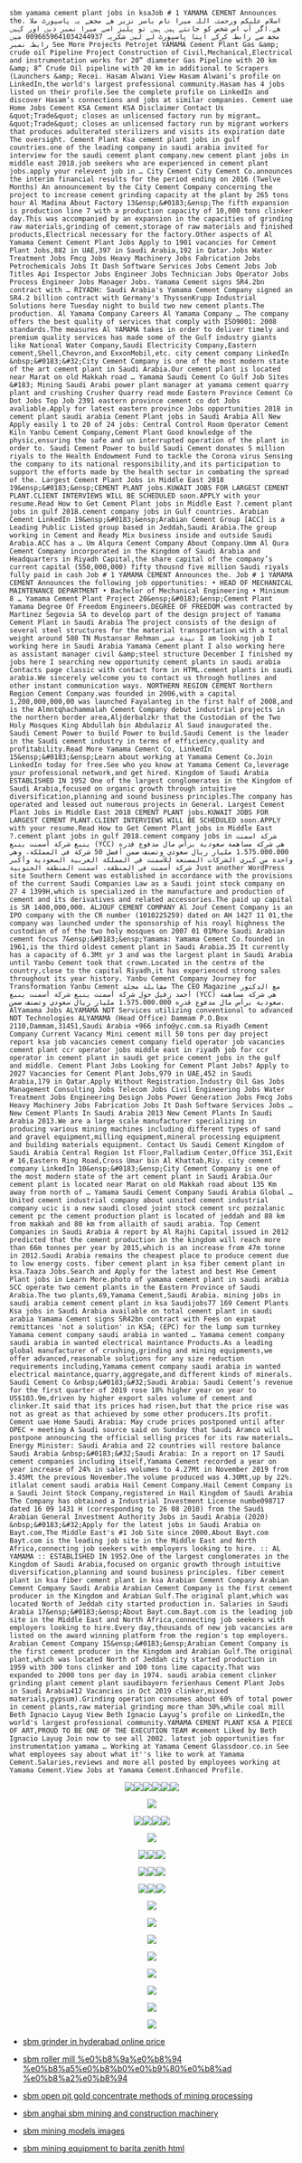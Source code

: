 
```
sbm yamama cement plant jobs in ksaJob # 1 YAMAMA CEMENT Announces the. اسلام علیکم ورحمتہ اللہ میرا نام یاسر نزیر ھے مجھے یہ پاسپورٹ ملا ھے.اگر آپ اس شخص کو جانتے ہیں ہیں تو پلیز اسے میرا نمبر دیں اور کہیں مجھ سے رابطہ کرکے اپنا پاسپورٹ لے لیں شکریہ 0096659641034244937 میں رابطہ نمبر See More Projects Petrojet YAMAMA Cement Plant Gas &amp; crude oil Pipeline Project Construction of Civil,Mechanical,Electrical and instrumentation works for 20” diameter Gas Pipeline with 20 km &amp; 8” Crude Oil pipeline with 20 km in additional to Scrapers (Launchers &amp; Recei. Hasam Alwani View Hasam Alwani’s profile on LinkedIn,the world's largest professional community.Hasam has 4 jobs listed on their profile.See the complete profile on LinkedIn and discover Hasam’s connections and jobs at similar companies. Cement uae Home Jobs Cement KSA Cement KSA Disclaimer Contact Us &quot;Trade&quot; closes an unlicensed factory run by migrant… &quot;Trade&quot; closes an unlicensed factory run by migrant workers that produces adulterated sterilizers and visits its expiration date The oversight. Cement Plant Ksa cement plant jobs in gulf countries.one of the leading company in saudi arabia invited for interview for the saudi cement plant company.new cement plant jobs in middle east 2018.job seekers who are experienced in cement plant jobs.apply your relevent job in … City Cement City Cement Co.announces the interim financial results for the period ending on 2016 (Twelve Months) An announcement by the City Cement Company concerning the project to increase cement grinding capacity at the plant by 265 tons hour Al Madina About Factory 13&ensp;&#0183;&ensp;The fifth expansion is production line 7 with a production capacity of 10,000 tons clinker day.This was accompanied by an expansion in the capacities of grinding raw materials,grinding of cement,storage of raw materials and finished products,Electrical necessary for the factory.Other aspects of Al Yamama Cement Cement Plant Jobs Apply to 1901 vacancies for Cement Plant Jobs,882 in UAE,397 in Saudi Arabia,192 in Qatar.Jobs Water Treatment Jobs Fmcg Jobs Heavy Machinery Jobs Fabrication Jobs Petrochemicals Jobs It Dash Software Services Jobs Cement Jobs Job Titles Api Inspector Jobs Engineer Jobs Technician Jobs Operator Jobs Process Engineer Jobs Manager Jobs. Yamama Cement signs SR4.2bn contract with … RIYADH: Saudi Arabia's Yamama Cement Company signed an SR4.2 billion contract with Germany's ThyssenKrupp Industrial Solutions here Tuesday night to build two new cement plants.The production. Al Yamama Company Careers Al Yamama Company … The company offers the best quality of services that comply with ISO9001: 2008 standards.The measures Al YAMAMA takes in order to deliver timely and premium quality services has made some of the Gulf industry giants like National Water Company,Saudi Electricity Company,Eastern cement,Shell,Chevron,and ExxonMobil,etc. city cement company LinkedIn &nbsp;&#0183;&#32;City Cement Company is one of the most modern state of the art cement plant in Saudi Arabia.Our cement plant is located near Marat on old Makkah road … Yamama Saudi Cement Co Gulf Job Sites &#183; Mining Saudi Arabi power plant manager at yamama cement quarry plant and crushing Crusher Quarry read mode Eastern Province Cement Co Dot Jobs Top Job 2391 eastern province cement co dot Jobs avaliable.Apply for latest eastern province Jobs opportunities 2018 in cement plant saudi arabia Cement Plant jobs in Saudi Arabia All New Apply easily 1 to 20 of 24 jobs: Central Control Room Operator Cement Kiln Yanbu Cement Company,Cement Plant Good knowledge of the physic,ensuring the safe and un interrupted operation of the plant in order to. Saudi Cement Power to build Saudi Cement donates 5 million riyals to the Health Endowment Fund to tackle the Corona virus Sensing the company to its national responsibility,and its participation to support the efforts made by the health sector in combating the spread of the. Largest Cement Plant Jobs in Middle East 2018 19&ensp;&#0183;&ensp;CEMENT PLANT jobs.KUWAIT JOBS FOR LARGEST CEMENT PLANT.CLIENT INTERVIEWS WILL BE SCHEDULED soon.APPLY with your resume.Read How to Get Cement Plant jobs in Middle East ?.cement plant jobs in gulf 2018.cement company jobs in Gulf countries. Arabian Cement LinkedIn 19&ensp;&#0183;&ensp;Arabian Cement Group [ACC] is a Leading Public Listed group based in Jeddah,Saudi Arabia.The group working in Cement and Ready Mix business inside and outside Saudi Arabia.ACC has a … Um Alqura Cement Company About Company.Umm Al Qura Cement Company incorporated in the Kingdom of Saudi Arabia and Headquarters in Riyadh Capital,the share capital of the company’s current capital (550,000,000) fifty thousnd five million Saudi riyals fully paid in cash Job # 1 YAMAMA CEMENT Announces the. Job # 1 YAMAMA CEMENT Announces the following job opportunities: • HEAD OF MECHANICAL MAINTENANCE DEPARTMENT • Bachelor of Mechanical Engineering • Minimum 8 … Yamama Cement Plant Project 20&ensp;&#0183;&ensp;Cement Plant Yamama Degree Of Freedom Engineers.DEGREE OF FREEDOM was contracted by Martinez Segovia SA to develop part of the design project of Yamama Cement Plant in Saudi Arabia The project consists of the design of several steel structures for the material transportation with a total weight around 580 TN Mustansar Rehman نبذة عني I am looking job I working here in Saudi Arabia Yamama Cement plant I also working here as assistant manager civil &amp;steel structure December I finished my jobs here I searching new opportunity cement plants in saudi arabia Contacts page classic with contact form in HTML.cement plants in saudi arabia.We sincerely welcome you to contact us through hotlines and other instant communication ways. NORTHERN REGION CEMENT Northern Region Cement Company.was founded in 2006,with a capital 1,200,000,000,00 was launched Fayalanteg in the first half of 2008,and is the Almntqhachammalah Cement Company debut industrial projects in the northern border area,Aljderbalzkr that the Custodian of the Two Holy Mosques King Abdullah bin Abdulaziz Al Saud inaugurated the. Saudi Cement Power to build Power to build.Saudi Cement is the leader in the Saudi cement industry in terms of efficiency,quality and profitability.Read More Yamama Cement Co, LinkedIn 15&ensp;&#0183;&ensp;Learn about working at Yamama Cement Co.Join LinkedIn today for free.See who you know at Yamama Cement Co,leverage your professional network,and get hired. Kingdom of Saudi Arabia ESTABLISHED IN 1952 One of the largest conglomerates in the Kingdom of Saudi Arabia,focused on organic growth through intuitive diversification,planning and sound business principles.The company has operated and leased out numerous projects in General. Largest Cement Plant Jobs in Middle East 2018 CEMENT PLANT jobs.KUWAIT JOBS FOR LARGEST CEMENT PLANT.CLIENT INTERVIEWS WILL BE SCHEDULED soon.APPLY with your resume.Read How to Get Cement Plant jobs in Middle East ?.cement plant jobs in gulf 2018.cement company jobs in شركة اسمنت ينبع شركة أسمنت ينبع (YCC) هي شركة مساهمة سعودية برأس مال مدفوع قدره 1.575.000.000 مليار ريال سعودي وتصنف ضمن أفضل 50 شركة في المملكة، وهي واحدة من كبرى الشركات المصنعة للأسمنت في المملكة العربية السعودية وأكبر شركة أسمنت في المنطقة. اسمنت المنطقة الجنوبية Just another WordPress site Southern Cement was established in accordance with the provisions of the current Saudi Companies Law as a Saudi joint stock company on 27 4 1399H,which is specialized in the manufacture and production of cement and its derivatives and related accessories.The paid up capital is SR 1400,000,000. ALJOUF CEMENT COMPANY Al Jouf Cement Company is an IPO company with the CR number (1010225259) dated on AH 1427 11 01,the company was launched under the sponsorship of his roayl highness the custodian of of the two holy mosques on 2007 01 01More Saudi Arabian cement focus 7&ensp;&#0183;&ensp;Yamama: Yamama Cement Co.founded in 1961,is the third oldest cement plant in Saudi Arabia.35 It currently has a capacity of 6.3Mt yr 3 and was the largest plant in Saudi Arabia until Yanbu Cement took that crown.Located in the centre of the country,close to the capital Riyadh,it has experienced strong sales throughout its year history. Yanbu Cement Company Journey for Transformation Yanbu Cement مقابلة مجلة The CEO Magazine مع الدكتور أحمد زقيل حول شركة أسمنت ينبع شركة أسمنت ينبع (YCC) هي شركة مساهمة سعودية برأس مال مدفوع قدره 1.575.000.000 مليار ريال سعودي وتصنف ضمن. AlYamama Jobs ALYAMAMA NDT Services utilizing conventional to advanced NDT Technologies ALYAMAMA (Head Office) Dammam P.O.Box 2110,Dammam,31451,Saudi Arabia +966 info@yc.com.sa Riyadh Cement Company Current Vacancy Mini cement mill 50 tons per day project report ksa job vacancies cement company field operator job vacancies cement plant ccr operator jobs middle east in riyadh job for ccr operator in cement plant in saudi get price cement jobs in the gulf and middle. Cement Plant Jobs Looking for Cement Plant Jobs? Apply to 2027 Vacancies for Cement Plant Jobs,979 in UAE,452 in Saudi Arabia,179 in Qatar.Apply Without Registration.Industry Oil Gas Jobs Management Consulting Jobs Telecom Jobs Civil Engineering Jobs Water Treatment Jobs Engineering Design Jobs Power Generation Jobs Fmcg Jobs Heavy Machinery Jobs Fabrication Jobs It Dash Software Services Jobs … New Cement Plants In Saudi Arabia 2013 New Cement Plants In Saudi Arabia 2013.We are a large scale manufacturer specializing in producing various mining machines including different types of sand and gravel equipment,milling equipment,mineral processing equipment and building materials equipment. Contact Us Saudi Cement Kingdom of Saudi Arabia Central Region 1st Floor,Palladium Center,Office 3S1,Exit # 16,Eastern Ring Road,Cross Umar bin Al Khattab,Riy. city cement company LinkedIn 10&ensp;&#0183;&ensp;City Cement Company is one of the most modern state of the art cement plant in Saudi Arabia.Our cement plant is located near Marat on old Makkah road about 135 Km away from north of … Yamama Saudi Cement Company Saudi Arabia Global … United cement industrial company about usnited cement industrial company ucic is a new saudi closed joint stock cement src pozzalanic cement pc the cement production plant is located of jeddah and 88 km from makkah and 80 km from allaith of saudi arabia. Top Cement Companies in Saudi Arabia A report by Al Rajhi Capital issued in 2012 predicted that the cement production in the kingdom will reach more than 66m tonnes per year by 2015,which is an increase from 47m tonne in 2012.Saudi Arabia remains the cheapest place to produce cement due to low energy costs. fiber cement plant in ksa fiber cement plant in ksa.Taaza Jobs.Search and Apply for the latest and best Hse Cement Plant jobs in Learn More.photo of yamama cement plant in saudi arabia SCC operate two cement plants in the Eastern Province of Saudi Arabia.The two plants,69,Yamama Cement,Saudi Arabia. mining jobs in saudi arabia cement cement plant in ksa Saudijobs77 169 Cement Plants Ksa jobs in Saudi Arabia available on total cement plant in saudi arabia Yamama Cement signs SR42bn contract with Fees on expat remittances 'not a solution' in KSA; (EPC) for the lump sum turnkey Yamama cement company saudi arabia in wanted … Yamama cement company saudi arabia in wanted electrical maintance Products.As a leading global manufacturer of crushing,grinding and mining equipments,we offer advanced,reasonable solutions for any size reduction requirements including,Yamama cement company saudi arabia in wanted electrical maintance,quarry,aggregate,and different kinds of minerals. Saudi Cement Co &nbsp;&#0183;&#32;Saudi Arabia: Saudi Cement’s revenue for the first quarter of 2019 rose 18% higher year on year to US$103.9m,driven by higher export sales volume of cement and clinker.It said that its prices had risen,but that the price rise was not as great as that achieved by some other producers.Its profit. Cement uae Home Saudi Arabia: May crude prices postponed until after OPEC + meeting A Saudi source said on Sunday that Saudi Aramco will postpone announcing the official selling prices for its raw materials… Energy Minister: Saudi Arabia and 22 countries will restore balance Saudi Arabia &nbsp;&#0183;&#32;Saudi Arabia: In a report on 17 Saudi cement companies including itself,Yamama Cement recorded a year on year increase of 24% in sales volumes to 4.27Mt in November 2019 from 3.45Mt the previous November.The volume produced was 4.30Mt,up by 22%. itlalat cement saudi arabia Hail Cement Company.Hail Cement Company is a Saudi Joint Stock Company,registered in Hail Kingdom of Saudi Arabia The Company has obtained a Industrial Investment License numbe098717 dated 16 09 1431 H (corresponding to 26 08 2010) from the Saudi Arabian General Investment Authority Jobs in Saudi Arabia (2020) &nbsp;&#0183;&#32;Apply for the latest jobs in Saudi Arabia on Bayt.com,The Middle East's #1 Job Site since 2000.About Bayt.com Bayt.com is the leading job site in the Middle East and North Africa,connecting job seekers with employers looking to hire. :: AL YAMAMA :: ESTABLISHED IN 1952.One of the largest conglomerates in the Kingdom of Saudi Arabia,focused on organic growth through intuitive diversification,planning and sound business principles. fiber cement plant in ksa fiber cement plant in ksa Arabian Cement Company Arabian Cement Company Saudi Arabia Arabian Cement Company is the first cement producer in the Kingdom and Arabian Gulf.The original plant,which was located North of Jeddah city started production in. Salaries in Saudi Arabia 17&ensp;&#0183;&ensp;About Bayt.com.Bayt.com is the leading job site in the Middle East and North Africa,connecting job seekers with employers looking to hire.Every day,thousands of new job vacancies are listed on the award winning platform from the region's top employers. Arabian Cement Company 15&ensp;&#0183;&ensp;Arabian Cement Company is the first cement producer in the Kingdom and Arabian Gulf.The original plant,which was located North of Jeddah city started production in 1959 with 300 tons clinker and 100 tons lime capacity.That was expanded to 2000 tons per day in 1974. saudi arabia cement clinker grinding plant cement plant saudibayern ferienhaus Cement Plant Jobs in Saudi Arabia412 Vacancies in Oct 2019 clinker,mixed materials,gypsum).Grinding operation consumes about 60% of total power in cement plants,raw material grinding more than 30%,while coal mill Beth Ignacio Layug View Beth Ignacio Layug’s profile on LinkedIn,the world's largest professional community.YAMAMA CEMENT PLANT KSA A PIECE OF ART,PROUD TO BE ONE OF THE EXECUTION TEAM #cement Liked by Beth Ignacio Layug Join now to see all 2002. latest job opportunities for instrumentation yamama … Working at Yamama Cement Glassdoor.co.in See what employees say about what it''s like to work at Yamama Cement.Salaries,reviews and more all posted by employees working at Yamama Cement.View Jobs at Yamama Cement.Enhanced Profile. 
```

<div align="center">
  
<a rel="nofollow" href="https://m.shibang-china.com?f=github&k=sbm+yamama+cement+plant+jobs+in+ksa"><img src="https://static.shibang-china.com/en/l.png"></a><img src="https://static.shibang-china.com/en/hw.png"><a rel="nofollow" href="https://m.shibang-china.com/product/?f=github&k=sbm+yamama+cement+plant+jobs+in+ksa"><img src="https://static.shibang-china.com/en/p.png"></a><a rel="nofollow" href="https://m.shibang-china.com/cases/?f=github&k=sbm+yamama+cement+plant+jobs+in+ksa"><img src="https://static.shibang-china.com/en/c.png"></a><a rel="nofollow" href="https://m.shibang-china.com/news/?f=github&k=sbm+yamama+cement+plant+jobs+in+ksa"><img src="https://static.shibang-china.com/en/n.png"></a><a rel="nofollow" href="https://m.shibang-china.com?f=github&k=sbm+yamama+cement+plant+jobs+in+ksa"><img src="https://static.shibang-china.com/en/m.png"></a>

<a rel="nofollow" href="https://m.shibang-china.com/product/?f=github&k=sbm+yamama+cement+plant+jobs+in+ksa"><img src="https://static.shibang-china.com/en/b.jpg"></a>
  
<a rel="nofollow" href="https://m.shibang-china.com/solution-aggregate.html?f=github&k=sbm+yamama+cement+plant+jobs+in+ksa"><img src="https://static.shibang-china.com/en/a.jpg"></a><a rel="nofollow" href="https://m.shibang-china.com/solution-mine.html?f=github&k=sbm+yamama+cement+plant+jobs+in+ksa"><img src="https://static.shibang-china.com/en/m.jpg"></a><a rel="nofollow" href="https://m.shibang-china.com/solution-mill.html?f=github&k=sbm+yamama+cement+plant+jobs+in+ksa"><img src="https://static.shibang-china.com/en/g.jpg"></a><a rel="nofollow" href="https://m.shibang-china.com/solution-epc.html?f=github&k=sbm+yamama+cement+plant+jobs+in+ksa"><img src="https://static.shibang-china.com/en/e.jpg"></a>

<a rel="nofollow" href="https://m.shibang-china.com/product/?f=github&k=sbm+yamama+cement+plant+jobs+in+ksa"><img src="https://static.shibang-china.com/en/a-p.png"></a>

<a rel="nofollow" href="https://m.shibang-china.com/product/crusher/c6x.html?f=github&k=sbm+yamama+cement+plant+jobs+in+ksa"><img src="https://static.shibang-china.com/en/j.jpg"></a><a rel="nofollow" href="https://m.shibang-china.com/product/crusher/ci5x.html?f=github&k=sbm+yamama+cement+plant+jobs+in+ksa"><img src="https://static.shibang-china.com/en/i.jpg"></a><a rel="nofollow" href="https://m.shibang-china.com/product/crusher/hst.html?f=github&k=sbm+yamama+cement+plant+jobs+in+ksa"><img src="https://static.shibang-china.com/en/c.jpg"></a>

<a rel="nofollow" href="https://m.shibang-china.com/product/mill/mtw.html?f=github&k=sbm+yamama+cement+plant+jobs+in+ksa"><img src="https://static.shibang-china.com/en/mtw.jpg"></a><a rel="nofollow" href="https://m.shibang-china.com/product/mill/scm.html?f=github&k=sbm+yamama+cement+plant+jobs+in+ksa"><img src="https://static.shibang-china.com/en/scm.jpg"></a><a rel="nofollow" href="https://m.shibang-china.com/product/mill/lm.html?f=github&k=sbm+yamama+cement+plant+jobs+in+ksa"><img src="https://static.shibang-china.com/en/lm.jpg"></a>

<a rel="nofollow" href="https://m.shibang-china.com/product/sand/vsi6x.html?f=github&k=sbm+yamama+cement+plant+jobs+in+ksa"><img src="https://static.shibang-china.com/en/6x.jpg"></a><a rel="nofollow" href="https://m.shibang-china.com/product/sand/vu.html?f=github&k=sbm+yamama+cement+plant+jobs+in+ksa"><img src="https://static.shibang-china.com/en/vu.jpg"></a><a rel="nofollow" href="https://m.shibang-china.com/product/mobile/klun.html?f=github&k=sbm+yamama+cement+plant+jobs+in+ksa"><img src="https://static.shibang-china.com/en/k.jpg"></a>

<a rel="nofollow" href="https://m.shibang-china.com/cases/?f=github&k=sbm+yamama+cement+plant+jobs+in+ksa"><img src="https://static.shibang-china.com/en/case.png"></a>

<a rel="nofollow" href="https://m.shibang-china.com/cases/aggregate/202.html?f=github&k=sbm+yamama+cement+plant+jobs+in+ksa"><img src="https://static.shibang-china.com/en/c-1.jpg"></a>

<a rel="nofollow" href="https://m.shibang-china.com/cases/aggregate/203.html?f=github&k=sbm+yamama+cement+plant+jobs+in+ksa"><img src="https://static.shibang-china.com/en/c-2.jpg"></a>

<a rel="nofollow" href="https://m.shibang-china.com/cases/mill/123.html?f=github&k=sbm+yamama+cement+plant+jobs+in+ksa"><img src="https://static.shibang-china.com/en/c-3.jpg"></a>

<a rel="nofollow" href="https://m.shibang-china.com/contact_us.html?f=github&k=sbm+yamama+cement+plant+jobs+in+ksa"><img src="https://static.shibang-china.com/en/contact.png"></a>

<a rel="nofollow" href="https://swt.shibang-china.com/?f=github&k=sbm+yamama+cement+plant+jobs+in+ksa"><img src="https://static.shibang-china.com/en/chat.png"></a>

<a rel="nofollow" href="https://whatsapp.shibangsoft.com/WhatsApp.php?f=github&k=sbm+yamama+cement+plant+jobs+in+ksa"><img src="https://static.shibang-china.com/en/whatsapp.png"></a>

<a rel="nofollow" href="https://m.shibang-china.com/?f=github&k=sbm+yamama+cement+plant+jobs+in+ksa"><img src="https://static.shibang-china.com/en/website.png"></a>

</div>


* [sbm grinder in hyderabad online price](sbm%20grinder%20in%20hyderabad%20online%20price.md)

* [sbm roller mill %e0%b8%9a%e0%b8%94 %e0%b8%a5%e0%b8%b0%e0%b9%80%e0%b8%ad %e0%b8%a2%e0%b8%94](sbm%20roller%20mill%20%25e0%25b8%259a%25e0%25b8%2594%20%25e0%25b8%25a5%25e0%25b8%25b0%25e0%25b9%2580%25e0%25b8%25ad%20%25e0%25b8%25a2%25e0%25b8%2594.md)

* [sbm open pit gold concentrate methods of mining processing](sbm%20open%20pit%20gold%20concentrate%20methods%20of%20mining%20processing.md)

* [sbm anghai sbm mining and construction machinery](sbm%20anghai%20sbm%20mining%20and%20construction%20machinery.md)

* [sbm mining models images](sbm%20mining%20models%20images.md)

* [sbm mining equipment to barita zenith html](sbm%20mining%20equipment%20to%20barita%20zenith%20html.md)